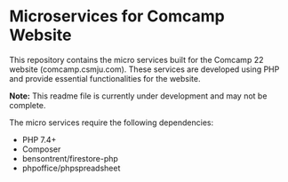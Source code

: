 # Microservices for Comcamp Website

This repository contains the micro services built for the Comcamp 22 website (comcamp.csmju.com). These services are developed using PHP and provide essential functionalities for the website.

**Note:** This readme file is currently under development and may not be complete.

The micro services require the following dependencies:

- PHP 7.4+
- Composer
- bensontrent/firestore-php
- phpoffice/phpspreadsheet